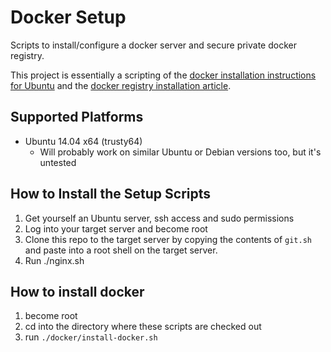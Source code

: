 # Docker Setup

Scripts to install/configure a docker server and secure private docker registry.

This project is essentially a scripting of the [docker installation instructions for Ubuntu](https://docs.docker.com/installation/ubuntulinux/#installing-docker-on-ubuntu) and the [docker registry installation article](https://docs.docker.com/registry/deploying).

## Supported Platforms

- Ubuntu 14.04 x64 (trusty64)
  - Will probably work on similar Ubuntu or Debian versions too, but it's untested

## How to Install the Setup Scripts

1. Get yourself an Ubuntu server, ssh access and sudo permissions
1. Log into your target server and become root
1. Clone this repo to the target server by copying the contents of `git.sh` and paste into a root shell on the target server.
1. Run ./nginx.sh <hostname>

## How to install docker

1. become root
1. cd into the directory where these scripts are checked out
1. run `./docker/install-docker.sh`
